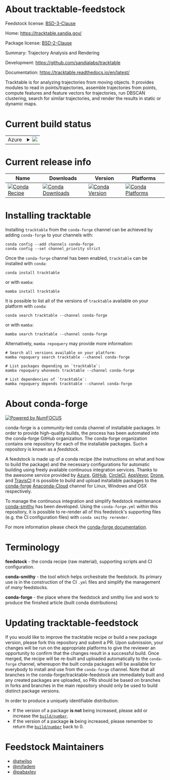 About tracktable-feedstock
==========================

Feedstock license: [BSD-3-Clause](https://github.com/conda-forge/tracktable-feedstock/blob/main/LICENSE.txt)

Home: https://tracktable.sandia.gov/

Package license: [BSD-2-Clause](https://opensource.org/licenses/BSD-2-Clause)

Summary: Trajectory Analysis and Rendering

Development: https://github.com/sandialabs/tracktable

Documentation: https://tracktable.readthedocs.io/en/latest/

Tracktable is for analyzing trajectories from moving objects.  It provides modules to read in points/trajectories, assemble trajectories from points, compute features and feature vectors for trajectories, run DBSCAN clustering, search for similar trajectories, and render the results in static or dynamic maps.


Current build status
====================


<table>
    
  <tr>
    <td>Azure</td>
    <td>
      <details>
        <summary>
          <a href="https://dev.azure.com/conda-forge/feedstock-builds/_build/latest?definitionId=12612&branchName=main">
            <img src="https://dev.azure.com/conda-forge/feedstock-builds/_apis/build/status/tracktable-feedstock?branchName=main">
          </a>
        </summary>
        <table>
          <thead><tr><th>Variant</th><th>Status</th></tr></thead>
          <tbody><tr>
              <td>linux_64_numpy1.22python3.10.____cpython</td>
              <td>
                <a href="https://dev.azure.com/conda-forge/feedstock-builds/_build/latest?definitionId=12612&branchName=main">
                  <img src="https://dev.azure.com/conda-forge/feedstock-builds/_apis/build/status/tracktable-feedstock?branchName=main&jobName=linux&configuration=linux%20linux_64_numpy1.22python3.10.____cpython" alt="variant">
                </a>
              </td>
            </tr><tr>
              <td>linux_64_numpy1.22python3.8.____cpython</td>
              <td>
                <a href="https://dev.azure.com/conda-forge/feedstock-builds/_build/latest?definitionId=12612&branchName=main">
                  <img src="https://dev.azure.com/conda-forge/feedstock-builds/_apis/build/status/tracktable-feedstock?branchName=main&jobName=linux&configuration=linux%20linux_64_numpy1.22python3.8.____cpython" alt="variant">
                </a>
              </td>
            </tr><tr>
              <td>linux_64_numpy1.22python3.9.____cpython</td>
              <td>
                <a href="https://dev.azure.com/conda-forge/feedstock-builds/_build/latest?definitionId=12612&branchName=main">
                  <img src="https://dev.azure.com/conda-forge/feedstock-builds/_apis/build/status/tracktable-feedstock?branchName=main&jobName=linux&configuration=linux%20linux_64_numpy1.22python3.9.____cpython" alt="variant">
                </a>
              </td>
            </tr><tr>
              <td>linux_64_numpy1.23python3.11.____cpython</td>
              <td>
                <a href="https://dev.azure.com/conda-forge/feedstock-builds/_build/latest?definitionId=12612&branchName=main">
                  <img src="https://dev.azure.com/conda-forge/feedstock-builds/_apis/build/status/tracktable-feedstock?branchName=main&jobName=linux&configuration=linux%20linux_64_numpy1.23python3.11.____cpython" alt="variant">
                </a>
              </td>
            </tr><tr>
              <td>osx_64_numpy1.22python3.10.____cpython</td>
              <td>
                <a href="https://dev.azure.com/conda-forge/feedstock-builds/_build/latest?definitionId=12612&branchName=main">
                  <img src="https://dev.azure.com/conda-forge/feedstock-builds/_apis/build/status/tracktable-feedstock?branchName=main&jobName=osx&configuration=osx%20osx_64_numpy1.22python3.10.____cpython" alt="variant">
                </a>
              </td>
            </tr><tr>
              <td>osx_64_numpy1.22python3.8.____cpython</td>
              <td>
                <a href="https://dev.azure.com/conda-forge/feedstock-builds/_build/latest?definitionId=12612&branchName=main">
                  <img src="https://dev.azure.com/conda-forge/feedstock-builds/_apis/build/status/tracktable-feedstock?branchName=main&jobName=osx&configuration=osx%20osx_64_numpy1.22python3.8.____cpython" alt="variant">
                </a>
              </td>
            </tr><tr>
              <td>osx_64_numpy1.22python3.9.____cpython</td>
              <td>
                <a href="https://dev.azure.com/conda-forge/feedstock-builds/_build/latest?definitionId=12612&branchName=main">
                  <img src="https://dev.azure.com/conda-forge/feedstock-builds/_apis/build/status/tracktable-feedstock?branchName=main&jobName=osx&configuration=osx%20osx_64_numpy1.22python3.9.____cpython" alt="variant">
                </a>
              </td>
            </tr><tr>
              <td>osx_64_numpy1.23python3.11.____cpython</td>
              <td>
                <a href="https://dev.azure.com/conda-forge/feedstock-builds/_build/latest?definitionId=12612&branchName=main">
                  <img src="https://dev.azure.com/conda-forge/feedstock-builds/_apis/build/status/tracktable-feedstock?branchName=main&jobName=osx&configuration=osx%20osx_64_numpy1.23python3.11.____cpython" alt="variant">
                </a>
              </td>
            </tr><tr>
              <td>win_64_numpy1.22python3.10.____cpython</td>
              <td>
                <a href="https://dev.azure.com/conda-forge/feedstock-builds/_build/latest?definitionId=12612&branchName=main">
                  <img src="https://dev.azure.com/conda-forge/feedstock-builds/_apis/build/status/tracktable-feedstock?branchName=main&jobName=win&configuration=win%20win_64_numpy1.22python3.10.____cpython" alt="variant">
                </a>
              </td>
            </tr><tr>
              <td>win_64_numpy1.22python3.8.____cpython</td>
              <td>
                <a href="https://dev.azure.com/conda-forge/feedstock-builds/_build/latest?definitionId=12612&branchName=main">
                  <img src="https://dev.azure.com/conda-forge/feedstock-builds/_apis/build/status/tracktable-feedstock?branchName=main&jobName=win&configuration=win%20win_64_numpy1.22python3.8.____cpython" alt="variant">
                </a>
              </td>
            </tr><tr>
              <td>win_64_numpy1.22python3.9.____cpython</td>
              <td>
                <a href="https://dev.azure.com/conda-forge/feedstock-builds/_build/latest?definitionId=12612&branchName=main">
                  <img src="https://dev.azure.com/conda-forge/feedstock-builds/_apis/build/status/tracktable-feedstock?branchName=main&jobName=win&configuration=win%20win_64_numpy1.22python3.9.____cpython" alt="variant">
                </a>
              </td>
            </tr><tr>
              <td>win_64_numpy1.23python3.11.____cpython</td>
              <td>
                <a href="https://dev.azure.com/conda-forge/feedstock-builds/_build/latest?definitionId=12612&branchName=main">
                  <img src="https://dev.azure.com/conda-forge/feedstock-builds/_apis/build/status/tracktable-feedstock?branchName=main&jobName=win&configuration=win%20win_64_numpy1.23python3.11.____cpython" alt="variant">
                </a>
              </td>
            </tr>
          </tbody>
        </table>
      </details>
    </td>
  </tr>
</table>

Current release info
====================

| Name | Downloads | Version | Platforms |
| --- | --- | --- | --- |
| [![Conda Recipe](https://img.shields.io/badge/recipe-tracktable-green.svg)](https://anaconda.org/conda-forge/tracktable) | [![Conda Downloads](https://img.shields.io/conda/dn/conda-forge/tracktable.svg)](https://anaconda.org/conda-forge/tracktable) | [![Conda Version](https://img.shields.io/conda/vn/conda-forge/tracktable.svg)](https://anaconda.org/conda-forge/tracktable) | [![Conda Platforms](https://img.shields.io/conda/pn/conda-forge/tracktable.svg)](https://anaconda.org/conda-forge/tracktable) |

Installing tracktable
=====================

Installing `tracktable` from the `conda-forge` channel can be achieved by adding `conda-forge` to your channels with:

```
conda config --add channels conda-forge
conda config --set channel_priority strict
```

Once the `conda-forge` channel has been enabled, `tracktable` can be installed with `conda`:

```
conda install tracktable
```

or with `mamba`:

```
mamba install tracktable
```

It is possible to list all of the versions of `tracktable` available on your platform with `conda`:

```
conda search tracktable --channel conda-forge
```

or with `mamba`:

```
mamba search tracktable --channel conda-forge
```

Alternatively, `mamba repoquery` may provide more information:

```
# Search all versions available on your platform:
mamba repoquery search tracktable --channel conda-forge

# List packages depending on `tracktable`:
mamba repoquery whoneeds tracktable --channel conda-forge

# List dependencies of `tracktable`:
mamba repoquery depends tracktable --channel conda-forge
```


About conda-forge
=================

[![Powered by
NumFOCUS](https://img.shields.io/badge/powered%20by-NumFOCUS-orange.svg?style=flat&colorA=E1523D&colorB=007D8A)](https://numfocus.org)

conda-forge is a community-led conda channel of installable packages.
In order to provide high-quality builds, the process has been automated into the
conda-forge GitHub organization. The conda-forge organization contains one repository
for each of the installable packages. Such a repository is known as a *feedstock*.

A feedstock is made up of a conda recipe (the instructions on what and how to build
the package) and the necessary configurations for automatic building using freely
available continuous integration services. Thanks to the awesome service provided by
[Azure](https://azure.microsoft.com/en-us/services/devops/), [GitHub](https://github.com/),
[CircleCI](https://circleci.com/), [AppVeyor](https://www.appveyor.com/),
[Drone](https://cloud.drone.io/welcome), and [TravisCI](https://travis-ci.com/)
it is possible to build and upload installable packages to the
[conda-forge](https://anaconda.org/conda-forge) [Anaconda-Cloud](https://anaconda.org/)
channel for Linux, Windows and OSX respectively.

To manage the continuous integration and simplify feedstock maintenance
[conda-smithy](https://github.com/conda-forge/conda-smithy) has been developed.
Using the ``conda-forge.yml`` within this repository, it is possible to re-render all of
this feedstock's supporting files (e.g. the CI configuration files) with ``conda smithy rerender``.

For more information please check the [conda-forge documentation](https://conda-forge.org/docs/).

Terminology
===========

**feedstock** - the conda recipe (raw material), supporting scripts and CI configuration.

**conda-smithy** - the tool which helps orchestrate the feedstock.
                   Its primary use is in the construction of the CI ``.yml`` files
                   and simplify the management of *many* feedstocks.

**conda-forge** - the place where the feedstock and smithy live and work to
                  produce the finished article (built conda distributions)


Updating tracktable-feedstock
=============================

If you would like to improve the tracktable recipe or build a new
package version, please fork this repository and submit a PR. Upon submission,
your changes will be run on the appropriate platforms to give the reviewer an
opportunity to confirm that the changes result in a successful build. Once
merged, the recipe will be re-built and uploaded automatically to the
`conda-forge` channel, whereupon the built conda packages will be available for
everybody to install and use from the `conda-forge` channel.
Note that all branches in the conda-forge/tracktable-feedstock are
immediately built and any created packages are uploaded, so PRs should be based
on branches in forks and branches in the main repository should only be used to
build distinct package versions.

In order to produce a uniquely identifiable distribution:
 * If the version of a package **is not** being increased, please add or increase
   the [``build/number``](https://docs.conda.io/projects/conda-build/en/latest/resources/define-metadata.html#build-number-and-string).
 * If the version of a package **is** being increased, please remember to return
   the [``build/number``](https://docs.conda.io/projects/conda-build/en/latest/resources/define-metadata.html#build-number-and-string)
   back to 0.

Feedstock Maintainers
=====================

* [@atwilso](https://github.com/atwilso/)
* [@mjfadem](https://github.com/mjfadem/)
* [@pabaxley](https://github.com/pabaxley/)

